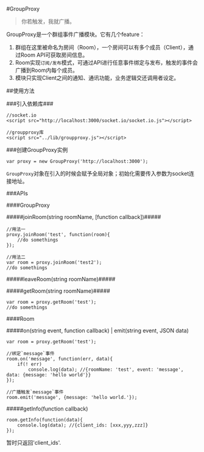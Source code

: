 #GroupProxy

> 你若触发，我就广播。

GroupProxy是一个群组事件广播模块。它有几个feature：

1. 群组在这里被命名为房间（Room），一个房间可以有多个成员（Client），通过Room API可获取房间信息。
2. Room实现`订阅/发布`模式，可通过API进行任意事件绑定与发布，触发的事件会广播到Room内每个成员。
3. 模块只实现Client之间的通知、通讯功能，业务逻辑交还调用者设定。


##使用方法

###引入依赖库###
	
	//socket.io
	<script src="http://localhost:3000/socket.io/socket.io.js"></script>

	//groupproxy库
	<script src="../lib/groupproxy.js"></script>
	
###创建GroupProxy实例
	
	var proxy = new GroupProxy('http://localhost:3000');

`GroupProxy`对象在引入的时候会赋予全局对象；初始化需要传入参数为socket连接地址。

###APIs

####GroupProxy

#####joinRoom(string roomName, [function callback])#####

	//用法一
	proxy.joinRoom('test', function(room){
		//do somethings
	});
	
	//用法二
	var room = proxy.joinRoom('test2');
	//do somethings

#####leaveRoom(string roomName)#####

#####getRoom(string roomName)#####
	
	var room = proxy.getRoom('test');
	//do somethings

####Room

#####on(string event, function callback) | emit(string event, JSON data)
	
	var room = proxy.getRoom('test');
	
	//绑定`message`事件
	room.on('message', function(err, data){
		if(! err)
			console.log(data); //{roomName: 'test', event: 'message', data: {message: 'hello world'}}
	});
	
	//广播触发`message`事件
	room.emit('message', {message: 'hello world.'});

#####getInfo(function callback)

	room.getInfo(function(data){
		console.log(data); //{client_ids: [xxx,yyy,zzz]}
	});

暂时只返回'client_ids'.